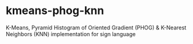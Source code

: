# kmeans-phog-knn
K-Means, Pyramid Histogram of Oriented Gradient (PHOG) &amp; K-Nearest Neighbors (KNN) implementation for sign language
